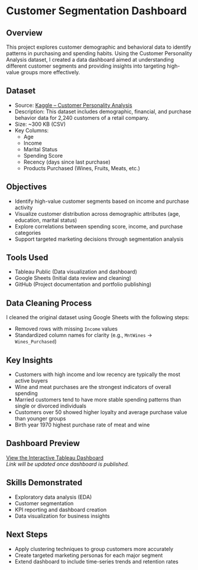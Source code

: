 # Customer Segmentation Dashboard

## Overview

This project explores customer demographic and behavioral data to identify patterns in purchasing and spending habits. Using the Customer Personality Analysis dataset, I created a data dashboard aimed at understanding different customer segments and providing insights into targeting high-value groups more effectively.

## Dataset

- Source: [Kaggle – Customer Personality Analysis](https://www.kaggle.com/datasets/imakash3011/customer-personality-analysis)
- Description: This dataset includes demographic, financial, and purchase behavior data for 2,240 customers of a retail company.
- Size: ~300 KB (CSV)
- Key Columns:
  - Age
  - Income
  - Marital Status
  - Spending Score
  - Recency (days since last purchase)
  - Products Purchased (Wines, Fruits, Meats, etc.)

## Objectives

- Identify high-value customer segments based on income and purchase activity
- Visualize customer distribution across demographic attributes (age, education, marital status)
- Explore correlations between spending score, income, and purchase categories
- Support targeted marketing decisions through segmentation analysis

## Tools Used

- Tableau Public (Data visualization and dashboard)
- Google Sheets (Initial data review and cleaning)
- GitHub (Project documentation and portfolio publishing)

## Data Cleaning Process

I cleaned the original dataset using Google Sheets with the following steps:

- Removed rows with missing `Income` values
- Standardized column names for clarity (e.g., `MntWines` → `Wines_Purchased`)

## Key Insights

- Customers with high income and low recency are typically the most active buyers
- Wine and meat purchases are the strongest indicators of overall spending
- Married customers tend to have more stable spending patterns than single or divorced individuals
- Customers over 50 showed higher loyalty and average purchase value than younger groups
- Birth year 1970 highest purchase rate of meat and wine

## Dashboard Preview

[View the Interactive Tableau Dashboard](https://public.tableau.com/)  
*Link will be updated once dashboard is published.*

## Skills Demonstrated

- Exploratory data analysis (EDA)
- Customer segmentation
- KPI reporting and dashboard creation
- Data visualization for business insights

## Next Steps

- Apply clustering techniques to group customers more accurately
- Create targeted marketing personas for each major segment
- Extend dashboard to include time-series trends and retention rates
